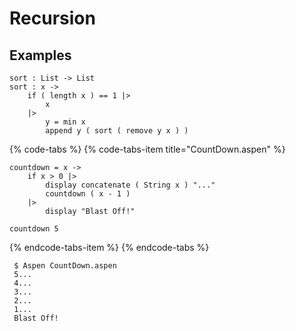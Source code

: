 # Recursion

## Examples

```text
sort : List -> List
sort : x ->
    if ( length x ) == 1 |>
        x
    |>
        y = min x
        append y ( sort ( remove y x ) )
```

{% code-tabs %}
{% code-tabs-item title="CountDown.aspen" %}
```text
countdown = x ->
    if x > 0 |>
        display concatenate ( String x ) "..."
        countdown ( x - 1 )
    |>
        display "Blast Off!"

countdown 5
```
{% endcode-tabs-item %}
{% endcode-tabs %}

```text
 $ Aspen CountDown.aspen
 5...
 4...
 3...
 2...
 1...
 Blast Off!
```

